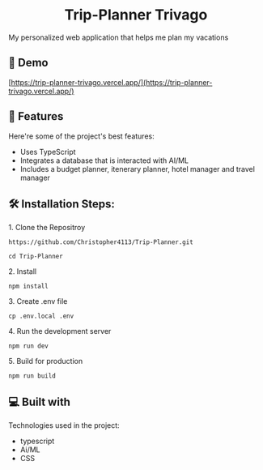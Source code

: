 <h1 align="center" id="title">Trip-Planner Trivago</h1>

<p id="description">My personalized web application that helps me plan my vacations</p>

<h2>🚀 Demo</h2>

[https://trip-planner-trivago.vercel.app/](https://trip-planner-trivago.vercel.app/)

  
  
<h2>🧐 Features</h2>

Here're some of the project's best features:

*   Uses TypeScript
*   Integrates a database that is interacted with AI/ML
*   Includes a budget planner, itenerary planner, hotel manager and travel manager

<h2>🛠️ Installation Steps:</h2>

<p>1. Clone the Repositroy</p>

```
https://github.com/Christopher4113/Trip-Planner.git
```

```
cd Trip-Planner
```

<p>2. Install</p>

```
npm install
```

<p>3. Create .env file</p>

```
cp .env.local .env
```

<p>4. Run the development server</p>

```
npm run dev
```

<p>5. Build for production</p>

```
npm run build
```

  
  
<h2>💻 Built with</h2>

Technologies used in the project:

*   typescript
*   Ai/ML
*   CSS
